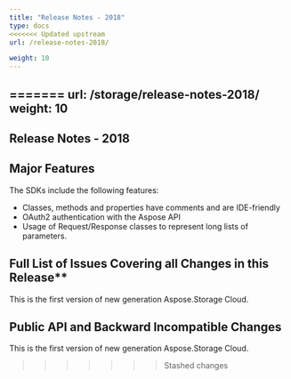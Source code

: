 ```yaml
---
title: "Release Notes - 2018"
type: docs
<<<<<<< Updated upstream
url: /release-notes-2018/

weight: 10
---
```

=======
url: /storage/release-notes-2018/
weight: 10
---

## Release Notes - 2018

## Major Features

The SDKs include the following features:

- Classes, methods and properties have comments and are IDE-friendly
- OAuth2 authentication with the Aspose API
- Usage of Request/Response classes to represent long lists of parameters.

## Full List of Issues Covering all Changes in this Release**

This is the first version of new generation Aspose.Storage Cloud.

## Public API and Backward Incompatible Changes

This is the first version of new generation Aspose.Storage Cloud.
>>>>>>> Stashed changes
